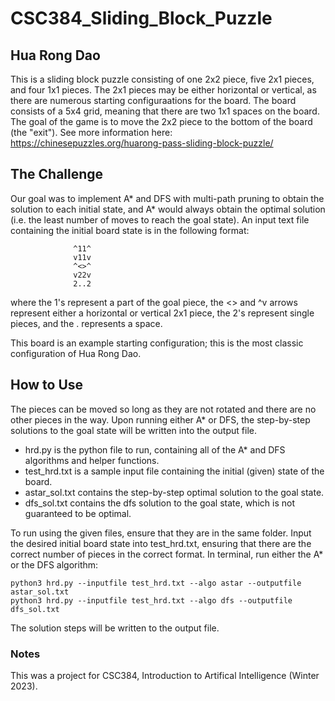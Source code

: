 # CSC384_Sliding_Block_Puzzle 

## Hua Rong Dao

This is a sliding block puzzle consisting of one 2x2 piece, five 2x1 pieces, and four 1x1 pieces.
The 2x1 pieces may be either horizontal or vertical, as there are numerous starting configuraations for the board.
The board consists of a 5x4 grid, meaning that there are two 1x1 spaces on the board. 
The goal of the game is to move the 2x2 piece to the bottom of the board (the "exit"). 
See more information here: https://chinesepuzzles.org/huarong-pass-sliding-block-puzzle/ 

## The Challenge

Our goal was to implement A* and DFS with multi-path pruning to obtain the solution to each initial state, and A* would 
always obtain the optimal solution (i.e. the least number of moves to reach the goal state).
An input text file containing the initial board state is in the following format: 

                  ^11^
                  v11v
                  ^<>^
                  v22v
                  2..2

where the 1's represent a part of the goal piece, the <> and ^v arrows represent either a horizontal or vertical
2x1 piece, the 2's represent single pieces, and the . represents a space.

This board is an example starting configuration; this is the most classic configuration of Hua Rong Dao.

## How to Use

The pieces can be moved so long as they are not rotated and there are no other pieces in the way. Upon running either
A* or DFS, the step-by-step solutions to the goal state will be written into the output file.
* hrd.py is the python file to run, containing all of the A* and DFS algorithms and helper functions.
* test_hrd.txt is a sample input file containing the initial (given) state of the board. 
* astar_sol.txt contains the step-by-step optimal solution to the goal state.
* dfs_sol.txt contains the dfs solution to the goal state, which is not guaranteed to be optimal.

To run using the given files, ensure that they are in the same folder. Input the desired initial board state into 
test_hrd.txt, ensuring that there are the correct number of pieces in the correct format. In terminal, run either the A* or the DFS algorithm:

    python3 hrd.py --inputfile test_hrd.txt --algo astar --outputfile astar_sol.txt
    python3 hrd.py --inputfile test_hrd.txt --algo dfs --outputfile dfs_sol.txt

The solution steps will be written to the output file.

### Notes
This was a project for CSC384, Introduction to Artifical Intelligence (Winter 2023).
